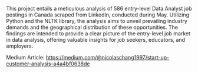 This project entails a meticulous analysis of 586 entry-level Data Analyst job postings in Canada scraped from LinkedIn, conducted during May. Utilizing Python and the NLTK library, the analysis aims to unveil prevailing industry demands and the geographical distribution of these opportunities. The findings are intended to provide a clear picture of the entry-level job market in data analysis, offering valuable insights for job seekers, educators, and employers.

Medium Article: https://medium.com/@nicolaschang1997/start-up-customer-analysis-a4a4bf0638de 
